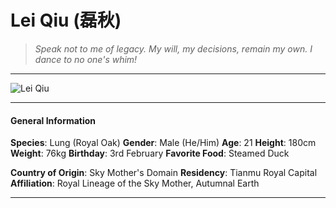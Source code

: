 # Lei Qiu (磊秋)

>*Speak not to me of legacy. My will, my decisions, remain my own. I dance to no one's whim!*

___
![](https://i.imgur.com/AwJ8bLX.png "Lei Qiu")
___

#### General Information

**Species**: Lung (Royal Oak)
**Gender**: Male (He/Him)
**Age**: 21
**Height**: 180cm
**Weight**: 76kg
**Birthday**: 3rd February
**Favorite Food**: Steamed Duck

**Country of Origin**: Sky Mother's Domain
**Residency**: Tianmu Royal Capital
**Affiliation**: Royal Lineage of the Sky Mother, Autumnal Earth

___
